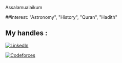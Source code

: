 Assalamualaikum

##interest:
"Astronomy", "History", "Quran", "Hadith"


## My handles :

[![LinkedIn](https://upload.wikimedia.org/wikipedia/commons/7/7d/LinkedIn_logo_initials.svg)](https://www.linkedin.com/in/nairobi-nusrat/)

 
 [![Codeforces](https://upload.wikimedia.org/wikipedia/commons/6/64/Codeforces_logo_2021.svg)](https://codeforces.com/profile/rub_y/)



